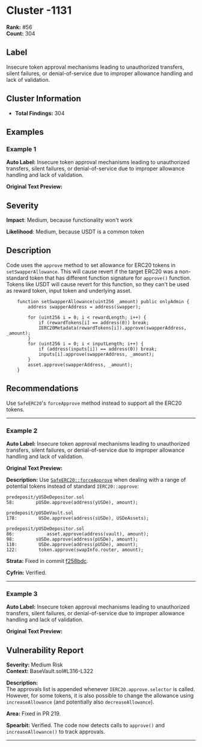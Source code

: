 # Cluster -1131

**Rank:** #56  
**Count:** 304  

## Label
Insecure token approval mechanisms leading to unauthorized transfers, silent failures, or denial-of-service due to improper allowance handling and lack of validation.

## Cluster Information
- **Total Findings:** 304

## Examples

### Example 1

**Auto Label:** Insecure token approval mechanisms leading to unauthorized transfers, silent failures, or denial-of-service due to improper allowance handling and lack of validation.  

**Original Text Preview:**

## Severity

**Impact**: Medium, because functionality won't work

**Likelihood**: Medium, because USDT is a common token

## Description

Code uses the `approve` method to set allowance for ERC20 tokens in `setSwapperAllowance`. This will cause revert if the target ERC20 was a non-standard token that has different function signature for `approve()` function. Tokens like USDT will cause revert for this function, so they can't be used as reward token, input token and underlying asset.

```solidity
    function setSwapperAllowance(uint256 _amount) public onlyAdmin {
        address swapperAddress = address(swapper);

        for (uint256 i = 0; i < rewardLength; i++) {
            if (rewardTokens[i] == address(0)) break;
            IERC20Metadata(rewardTokens[i]).approve(swapperAddress, _amount);
        }
        for (uint256 i = 0; i < inputLength; i++) {
            if (address(inputs[i]) == address(0)) break;
            inputs[i].approve(swapperAddress, _amount);
        }
        asset.approve(swapperAddress, _amount);
    }
```

## Recommendations

Use `SafeERC20`'s `forceApprove` method instead to support all the ERC20 tokens.

---
### Example 2

**Auto Label:** Insecure token approval mechanisms leading to unauthorized transfers, silent failures, or denial-of-service due to improper allowance handling and lack of validation.  

**Original Text Preview:**

**Description:** Use [`SafeERC20::forceApprove`](https://github.com/OpenZeppelin/openzeppelin-contracts/blob/master/contracts/token/ERC20/utils/SafeERC20.sol#L101-L108) when dealing with a range of potential tokens instead of standard `IERC20::approve`:
```solidity
predeposit/yUSDeDepositor.sol
58:        pUSDe.approve(address(yUSDe), amount);

predeposit/pUSDeVault.sol
178:        USDe.approve(address(sUSDe), USDeAssets);

predeposit/pUSDeDepositor.sol
86:            asset.approve(address(vault), amount);
98:        sUSDe.approve(address(pUSDe), amount);
110:        USDe.approve(address(pUSDe), amount);
122:        token.approve(swapInfo.router, amount);
```

**Strata:** Fixed in commit [f258bdc](https://github.com/Strata-Money/contracts/commit/f258bdcc49b87a2f8658b150bc3e3597a5187816).

**Cyfrin:** Verified.

---
### Example 3

**Auto Label:** Insecure token approval mechanisms leading to unauthorized transfers, silent failures, or denial-of-service due to improper allowance handling and lack of validation.  

**Original Text Preview:**

## Vulnerability Report

**Severity:** Medium Risk  
**Context:** BaseVault.sol#L316-L322  

**Description:**  
The approvals list is appended whenever `IERC20.approve.selector` is called. However, for some tokens, it is also possible to change the allowance using `increaseAllowance` (and potentially also `decreaseAllowance`).

**Area:** Fixed in PR 219.  

**Spearbit:** Verified. The code now detects calls to `approve()` and `increaseAllowance()` to track approvals.

---
